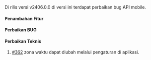 Di rilis versi v2406.0.0 di versi ini terdapat perbaikan bug API mobile.

#### Penambahan Fitur


#### Perbaikan BUG
 
#### Perbaikan Teknis

1. [#362](https://github.com/OpenSID/opensid-api/issues/362) zona waktu dapat diubah melalui pengaturan di aplikasi.